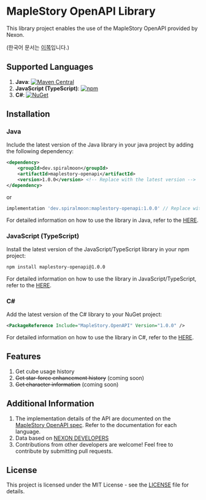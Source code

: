 # MapleStory OpenAPI Library

This library project enables the use of the MapleStory OpenAPI provided by Nexon.

(한국어 문서는 [이쪽](./README-ko.md)입니다.)

## Supported Languages

1. **Java**: [![Maven Central](https://img.shields.io/maven-central/v/dev.spiralmoon/maplestory-openapi)](https://search.maven.org/artifact/dev.spiralmoon/maplestory-openapi)
2. **JavaScript (TypeScript)**: [![npm](https://img.shields.io/npm/v/maplestory-openapi)](https://www.npmjs.com/package/maplestory-openapi)
3. **C#**: [![NuGet](https://img.shields.io/nuget/v/MapleStory.OpenAPI)](https://www.nuget.org/packages/MapleStory.OpenAPI)

## Installation

### Java

Include the latest version of the Java library in your java project by adding the following dependency:

```xml
<dependency>
    <groupId>dev.spiralmoon</groupId>
    <artifactId>maplestory-openapi</artifactId>
    <version>1.0.0</version> <!-- Replace with the latest version -->
</dependency>
```
or
```groovy
implementation 'dev.spiralmoon:maplestory-openapi:1.0.0' // Replace with the latest version
```

For detailed information on how to use the library in Java, refer to the [HERE](./java/README.md).

### JavaScript (TypeScript)

Install the latest version of the JavaScript/TypeScript library in your npm project:

```bash
npm install maplestory-openapi@1.0.0
```

For detailed information on how to use the library in JavaScript/TypeScript, refer to the [HERE](./js/README.md).

### C#

Add the latest version of the C# library to your NuGet project:


```xml
<PackageReference Include="MapleStory.OpenAPI" Version="1.0.0" />
```


For detailed information on how to use the library in C#, refer to the [HERE](./csharp/README.md).

## Features

1. Get cube usage history
2. ~~Get star-force enhancement history~~ (coming soon)
3. ~~Get character information~~ (coming soon)

## Additional Information

1. The implementation details of the API are documented on the [MapleStory OpenAPI spec](https://developers.nexon.com/Maplestory/apiList). Refer to the documentation for each language.
2. Data based on [NEXON DEVELOPERS](https://developers.nexon.com)
3. Contributions from other developers are welcome! Feel free to contribute by submitting pull requests.

## License

This project is licensed under the MIT License - see the [LICENSE](./LICENSE) file for details.